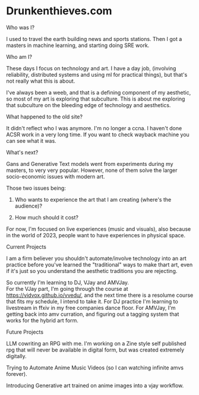 # Drunkenthieves.com

Who was I?

I used to travel the earth building news and sports stations. Then I got a masters in machine learning, and starting doing SRE work. 


Who am I?

These days I focus on technology and art. 
I have a day job, (involving reliability, distributed systems and using ml for practical things), but that's not really what this is about. 

I've always been a weeb, and that is a defining component of my aesthetic, so most of my art is exploring that subculture.
This is about me exploring that subculture on the bleeding edge of technology and aesthetics.

What happened to the old site?

It didn't reflect who I was anymore. I'm no longer a ccna. I haven't done ACSR work in a very long time. 
If you want to check wayback machine you can see what it was. 

What's next?

Gans and Generative Text models went from experiments during my masters, to very very popular. However, none of them solve the larger socio-economic issues with modern art.

Those two issues being:

1. Who wants to experience the art that I am creating (where's the audience)?

2. How much should it cost?


For now, I'm focused on live experiences (music and visuals), also because in the world of 2023, people want to have experiences in physical space. 


Current Projects

I am a firm believer you shouldn't automate/involve technology into an art practice before you've learned the "traditional" ways to make thart art, even if it's just so you understand the aesthetic traditions you are rejecting.

So currently I'm learning to DJ, VJay and AMVJay.  
For the VJay part, I'm going through the course at https://vidvox.github.io/vvedu/, and the next time there is a resolume course that fits my schedule, I intend to take it. 
For DJ practice I'm learning to livestream in ffxiv in my free companies dance floor. 
For AMVJay, I'm getting back into amv curration, and figuring out a tagging system that works for the hybrid art form. 

Future Projects

LLM cowriting an RPG with me. I'm working on a Zine style self published rpg that will never be available in digital form, but was created extremely digitally.

Trying to Automate Anime Music Videos (so I can watching infinite amvs forever). 

Introducing Generative art trained on anime images into a vjay workflow.
